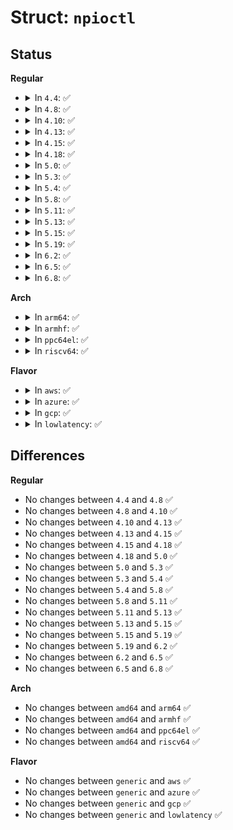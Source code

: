 # Struct: <code>npioctl</code>

## Status
<b>Regular</b>
<ul>
<li>
<details>
<summary>In <code>4.4</code>: ✅</summary>

```c
struct npioctl {
    int protocol;
    enum NPmode mode;
};
```
</details>
</li>
<li>
<details>
<summary>In <code>4.8</code>: ✅</summary>

```c
struct npioctl {
    int protocol;
    enum NPmode mode;
};
```
</details>
</li>
<li>
<details>
<summary>In <code>4.10</code>: ✅</summary>

```c
struct npioctl {
    int protocol;
    enum NPmode mode;
};
```
</details>
</li>
<li>
<details>
<summary>In <code>4.13</code>: ✅</summary>

```c
struct npioctl {
    int protocol;
    enum NPmode mode;
};
```
</details>
</li>
<li>
<details>
<summary>In <code>4.15</code>: ✅</summary>

```c
struct npioctl {
    int protocol;
    enum NPmode mode;
};
```
</details>
</li>
<li>
<details>
<summary>In <code>4.18</code>: ✅</summary>

```c
struct npioctl {
    int protocol;
    enum NPmode mode;
};
```
</details>
</li>
<li>
<details>
<summary>In <code>5.0</code>: ✅</summary>

```c
struct npioctl {
    int protocol;
    enum NPmode mode;
};
```
</details>
</li>
<li>
<details>
<summary>In <code>5.3</code>: ✅</summary>

```c
struct npioctl {
    int protocol;
    enum NPmode mode;
};
```
</details>
</li>
<li>
<details>
<summary>In <code>5.4</code>: ✅</summary>

```c
struct npioctl {
    int protocol;
    enum NPmode mode;
};
```
</details>
</li>
<li>
<details>
<summary>In <code>5.8</code>: ✅</summary>

```c
struct npioctl {
    int protocol;
    enum NPmode mode;
};
```
</details>
</li>
<li>
<details>
<summary>In <code>5.11</code>: ✅</summary>

```c
struct npioctl {
    int protocol;
    enum NPmode mode;
};
```
</details>
</li>
<li>
<details>
<summary>In <code>5.13</code>: ✅</summary>

```c
struct npioctl {
    int protocol;
    enum NPmode mode;
};
```
</details>
</li>
<li>
<details>
<summary>In <code>5.15</code>: ✅</summary>

```c
struct npioctl {
    int protocol;
    enum NPmode mode;
};
```
</details>
</li>
<li>
<details>
<summary>In <code>5.19</code>: ✅</summary>

```c
struct npioctl {
    int protocol;
    enum NPmode mode;
};
```
</details>
</li>
<li>
<details>
<summary>In <code>6.2</code>: ✅</summary>

```c
struct npioctl {
    int protocol;
    enum NPmode mode;
};
```
</details>
</li>
<li>
<details>
<summary>In <code>6.5</code>: ✅</summary>

```c
struct npioctl {
    int protocol;
    enum NPmode mode;
};
```
</details>
</li>
<li>
<details>
<summary>In <code>6.8</code>: ✅</summary>

```c
struct npioctl {
    int protocol;
    enum NPmode mode;
};
```
</details>
</li>
</ul>
<b>Arch</b>
<ul>
<li>
<details>
<summary>In <code>arm64</code>: ✅</summary>

```c
struct npioctl {
    int protocol;
    enum NPmode mode;
};
```
</details>
</li>
<li>
<details>
<summary>In <code>armhf</code>: ✅</summary>

```c
struct npioctl {
    int protocol;
    enum NPmode mode;
};
```
</details>
</li>
<li>
<details>
<summary>In <code>ppc64el</code>: ✅</summary>

```c
struct npioctl {
    int protocol;
    enum NPmode mode;
};
```
</details>
</li>
<li>
<details>
<summary>In <code>riscv64</code>: ✅</summary>

```c
struct npioctl {
    int protocol;
    enum NPmode mode;
};
```
</details>
</li>
</ul>
<b>Flavor</b>
<ul>
<li>
<details>
<summary>In <code>aws</code>: ✅</summary>

```c
struct npioctl {
    int protocol;
    enum NPmode mode;
};
```
</details>
</li>
<li>
<details>
<summary>In <code>azure</code>: ✅</summary>

```c
struct npioctl {
    int protocol;
    enum NPmode mode;
};
```
</details>
</li>
<li>
<details>
<summary>In <code>gcp</code>: ✅</summary>

```c
struct npioctl {
    int protocol;
    enum NPmode mode;
};
```
</details>
</li>
<li>
<details>
<summary>In <code>lowlatency</code>: ✅</summary>

```c
struct npioctl {
    int protocol;
    enum NPmode mode;
};
```
</details>
</li>
</ul>

## Differences
<b>Regular</b>
<ul>
<li>
No changes between <code>4.4</code> and <code>4.8</code> ✅
</li>
<li>
No changes between <code>4.8</code> and <code>4.10</code> ✅
</li>
<li>
No changes between <code>4.10</code> and <code>4.13</code> ✅
</li>
<li>
No changes between <code>4.13</code> and <code>4.15</code> ✅
</li>
<li>
No changes between <code>4.15</code> and <code>4.18</code> ✅
</li>
<li>
No changes between <code>4.18</code> and <code>5.0</code> ✅
</li>
<li>
No changes between <code>5.0</code> and <code>5.3</code> ✅
</li>
<li>
No changes between <code>5.3</code> and <code>5.4</code> ✅
</li>
<li>
No changes between <code>5.4</code> and <code>5.8</code> ✅
</li>
<li>
No changes between <code>5.8</code> and <code>5.11</code> ✅
</li>
<li>
No changes between <code>5.11</code> and <code>5.13</code> ✅
</li>
<li>
No changes between <code>5.13</code> and <code>5.15</code> ✅
</li>
<li>
No changes between <code>5.15</code> and <code>5.19</code> ✅
</li>
<li>
No changes between <code>5.19</code> and <code>6.2</code> ✅
</li>
<li>
No changes between <code>6.2</code> and <code>6.5</code> ✅
</li>
<li>
No changes between <code>6.5</code> and <code>6.8</code> ✅
</li>
</ul>
<b>Arch</b>
<ul>
<li>
No changes between <code>amd64</code> and <code>arm64</code> ✅
</li>
<li>
No changes between <code>amd64</code> and <code>armhf</code> ✅
</li>
<li>
No changes between <code>amd64</code> and <code>ppc64el</code> ✅
</li>
<li>
No changes between <code>amd64</code> and <code>riscv64</code> ✅
</li>
</ul>
<b>Flavor</b>
<ul>
<li>
No changes between <code>generic</code> and <code>aws</code> ✅
</li>
<li>
No changes between <code>generic</code> and <code>azure</code> ✅
</li>
<li>
No changes between <code>generic</code> and <code>gcp</code> ✅
</li>
<li>
No changes between <code>generic</code> and <code>lowlatency</code> ✅
</li>
</ul>
